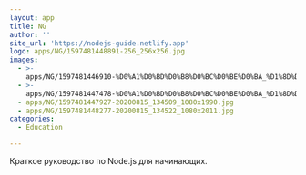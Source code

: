 ```yaml
---
layout: app
title: NG
author: ''
site_url: 'https://nodejs-guide.netlify.app'
logo: apps/NG/1597481448891-256_256x256.jpg
images:
  - >-
    apps/NG/1597481446910-%D0%A1%D0%BD%D0%B8%D0%BC%D0%BE%D0%BA_%D1%8D%D0%BA%D1%80%D0%B0%D0%BD%D0%B0_%28199%29_1024x718.jpg
  - >-
    apps/NG/1597481447478-%D0%A1%D0%BD%D0%B8%D0%BC%D0%BE%D0%BA_%D1%8D%D0%BA%D1%80%D0%B0%D0%BD%D0%B0_%28200%29_1024x572.jpg
  - apps/NG/1597481447927-20200815_134509_1080x1990.jpg
  - apps/NG/1597481448277-20200815_134522_1080x2011.jpg
categories:
  - Education

---
```

Краткое руководство по Node.js для начинающих.
